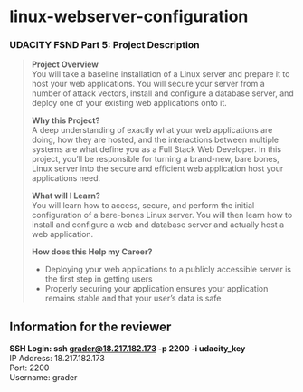 # linux-webserver-configuration

### UDACITY FSND Part 5: Project Description

> **Project Overview**  
> You will take a baseline installation of a Linux server and prepare it to host your web applications. You will secure your server from a number of attack vectors, install and configure a database server, and deploy one of your existing web applications onto it.  
>   
> **Why this Project?**  
> A deep understanding of exactly what your web applications are doing, how they are hosted, and the interactions between multiple systems are what define you as a Full Stack Web Developer. In this project, you’ll be responsible for turning a brand-new, bare bones, Linux server into the secure and efficient web application host your applications need.  
>   
> **What will I Learn?**  
> You will learn how to access, secure, and perform the initial configuration of a bare-bones Linux server. You will then learn how to install and configure a web and database server and actually host a web application.  
>   
> **How does this Help my Career?**  
> - Deploying your web applications to a publicly accessible server is the first step in getting users  
> - Properly securing your application ensures your application remains stable and that your user’s data is safe  

## Information for the reviewer  
  
**SSH Login: ssh grader@18.217.182.173 -p 2200 -i udacity_key**  
IP Address: 18.217.182.173  
Port: 2200  
Username: grader  

